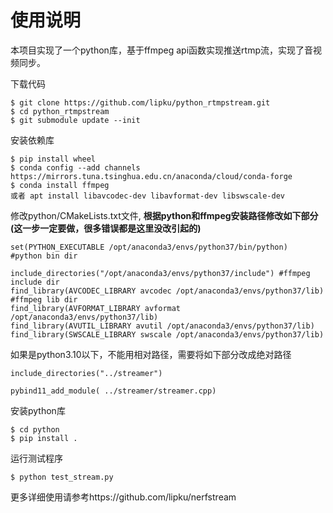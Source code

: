 # 使用说明
本项目实现了一个python库，基于ffmpeg api函数实现推送rtmp流，实现了音视频同步。

下载代码
```
$ git clone https://github.com/lipku/python_rtmpstream.git
$ cd python_rtmpstream
$ git submodule update --init
```

安装依赖库
```
$ pip install wheel
$ conda config --add channels https://mirrors.tuna.tsinghua.edu.cn/anaconda/cloud/conda-forge
$ conda install ffmpeg 
或者 apt install libavcodec-dev libavformat-dev libswscale-dev
```

修改python/CMakeLists.txt文件, **根据python和ffmpeg安装路径修改如下部分(这一步一定要做，很多错误都是这里没改引起的)**
```
set(PYTHON_EXECUTABLE /opt/anaconda3/envs/python37/bin/python)  #python bin dir

include_directories("/opt/anaconda3/envs/python37/include") #ffmpeg include dir
find_library(AVCODEC_LIBRARY avcodec /opt/anaconda3/envs/python37/lib) #ffmpeg lib dir
find_library(AVFORMAT_LIBRARY avformat /opt/anaconda3/envs/python37/lib)
find_library(AVUTIL_LIBRARY avutil /opt/anaconda3/envs/python37/lib)
find_library(SWSCALE_LIBRARY swscale /opt/anaconda3/envs/python37/lib)
```
如果是python3.10以下，不能用相对路径，需要将如下部分改成绝对路径
```
include_directories("../streamer")

pybind11_add_module( ../streamer/streamer.cpp) 
```

安装python库
```
$ cd python
$ pip install .
```

运行测试程序
```
$ python test_stream.py
```

更多详细使用请参考https://github.com/lipku/nerfstream
